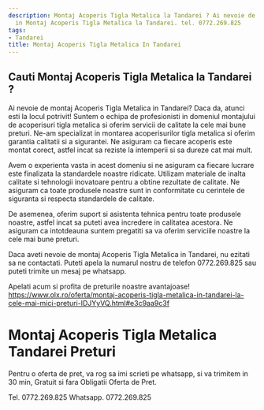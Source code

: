 ```yaml
---
description: Montaj Acoperis Tigla Metalica la Tandarei ? Ai nevoie de un profesionist
  in Montaj Acoperis Tigla Metalica la Tandarei. tel. 0772.269.825
tags:
- Tandarei
title: Montaj Acoperis Tigla Metalica In Tandarei
---
```



## Cauti Montaj Acoperis Tigla Metalica la Tandarei ?

Ai nevoie de montaj Acoperis Tigla Metalica in Tandarei? Daca da, atunci esti la locul potrivit! Suntem o echipa de profesionisti in domeniul montajului de acoperisuri tigla metalica si oferim servicii de calitate la cele mai bune preturi. Ne-am specializat in montarea acoperisurilor tigla metalica si oferim garantia calitatii si a sigurantei. Ne asiguram ca fiecare acoperis este montat corect, astfel incat sa reziste la intemperii si sa dureze cat mai mult.

Avem o experienta vasta in acest domeniu si ne asiguram ca fiecare lucrare este finalizata la standardele noastre ridicate. Utilizam materiale de inalta calitate si tehnologii inovatoare pentru a obtine rezultate de calitate. Ne asiguram ca toate produsele noastre sunt in conformitate cu cerintele de siguranta si respecta standardele de calitate.

De asemenea, oferim suport si asistenta tehnica pentru toate produsele noastre, astfel incat sa puteti avea incredere in calitatea acestora. Ne asiguram ca intotdeauna suntem pregatiti sa va oferim serviciile noastre la cele mai bune preturi. 

Daca aveti nevoie de montaj Acoperis Tigla Metalica in Tandarei, nu ezitati sa ne contactati. Puteti apela la numarul nostru de telefon 0772.269.825 sau puteti trimite un mesaj pe whatsapp. 

Apelati acum si profita de preturile noastre avantajoase! 
https://www.olx.ro/oferta/montaj-acoperis-tigla-metalica-in-tandarei-la-cele-mai-mici-preturi-IDJYyVQ.html#e3c9aa9c3f

# Montaj Acoperis Tigla Metalica Tandarei Preturi
Pentru o oferta de pret, va rog sa imi scrieti pe whatsapp, si va trimitem in 30 min, Gratuit si fara Obligatii Oferta de Pret.

Tel. 0772.269.825
Whatsapp. 0772.269.825